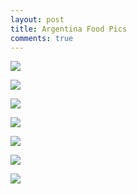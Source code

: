 ```yaml
---
layout: post
title: Argentina Food Pics
comments: true
---
```


[![](http://i.imgur.com/sfQuGjx.jpg)](http://i.imgur.com/sfQuGjx.jpg)

[![](http://i.imgur.com/CGYKtuv.jpg)](http://i.imgur.com/CGYKtuv.jpg)

[![](http://i.imgur.com/V2Oggsk.jpg)](http://i.imgur.com/V2Oggsk.jpg)

[![](http://i.imgur.com/CSOAz6w.jpg)](http://i.imgur.com/CSOAz6w.jpg)

[![](http://i.imgur.com/GNrktAm.jpg)](http://i.imgur.com/GNrktAm.jpg)

[![](http://i.imgur.com/GQ3fv4M.jpg)](http://i.imgur.com/GQ3fv4M.jpg)

[![](http://i.imgur.com/SlRcUmT.jpg)](http://i.imgur.com/SlRcUmT.jpg)
